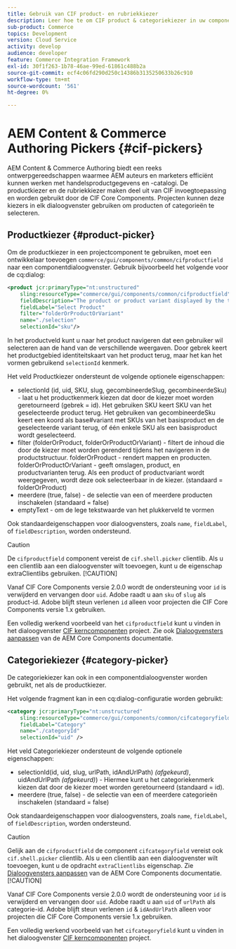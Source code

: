 ```yaml
---
title: Gebruik van CIF product- en rubriekkiezer
description: Leer hoe te om CIF product & categoriekiezer in uw componenten van de klantenhandel te gebruiken om auteurs en verkopers te steunen om met handelsproduct en catalogusgegevens efficiënt te werken.
sub-product: Commerce
topics: Development
version: Cloud Service
activity: develop
audience: developer
feature: Commerce Integration Framework
exl-id: 30f1f263-1b78-46ae-99ed-61861c488b2a
source-git-commit: ecf4c06fd290d250c14386b3135250633b26c910
workflow-type: tm+mt
source-wordcount: '561'
ht-degree: 0%

---
```


# AEM Content &amp; Commerce Authoring Pickers {#cif-pickers}

AEM Content &amp; Commerce Authoring biedt een reeks ontwerpgereedschappen waarmee AEM auteurs en marketers efficiënt kunnen werken met handelsproductgegevens en -catalogi. De productkiezer en de rubriekkiezer maken deel uit van CIF invoegtoepassing en worden gebruikt door de CIF Core Components. Projecten kunnen deze kiezers in elk dialoogvenster gebruiken om producten of categorieën te selecteren.

## Productkiezer {#product-picker}

Om de productkiezer in een projectcomponent te gebruiken, moet een ontwikkelaar toevoegen `commerce/gui/components/common/cifproductfield` naar een componentdialoogvenster. Gebruik bijvoorbeeld het volgende voor de cq:dialog:

```xml
<product jcr:primaryType="nt:unstructured"
    sling:resourceType="commerce/gui/components/common/cifproductfield"
    fieldDescription="The product or product variant displayed by the teaser"
    fieldLabel="Select Product"
    filter="folderOrProductOrVariant"
    name="./selection"
    selectionId="sku"/>
```

In het productveld kunt u naar het product navigeren dat een gebruiker wil selecteren aan de hand van de verschillende weergaven. Door gebrek keert het productgebied identiteitskaart van het product terug, maar het kan het vormen gebruikend `selectionId` kenmerk.

Het veld Productkiezer ondersteunt de volgende optionele eigenschappen:

- selectionId (id, uid, SKU, slug, gecombineerdeSlug, gecombineerdeSku) - laat u het productkenmerk kiezen dat door de kiezer moet worden geretourneerd (gebrek = id). Het gebruiken SKU keert SKU van het geselecteerde product terug. Het gebruiken van gecombineerdeSku keert een koord als base#variant met SKUs van het basisproduct en de geselecteerde variant terug, of één enkele SKU als een basisproduct wordt geselecteerd.
- filter (folderOrProduct, folderOrProductOrVariant) - filtert de inhoud die door de kiezer moet worden gerenderd tijdens het navigeren in de productstructuur. folderOrProduct - rendert mappen en producten. folderOrProductOrVariant - geeft omslagen, product, en productvarianten terug. Als een product of productvariant wordt weergegeven, wordt deze ook selecteerbaar in de kiezer. (standaard = folderOrProduct)
- meerdere (true, false) - de selectie van een of meerdere producten inschakelen (standaard = false)
- emptyText - om de lege tekstwaarde van het plukkerveld te vormen

Ook standaardeigenschappen voor dialoogvensters, zoals `name`, `fieldLabel`, of `fieldDescription`, worden ondersteund.

>[!CAUTION]
>
>De `cifproductfield` component vereist de `cif.shell.picker` clientlib. Als u een clientlib aan een dialoogvenster wilt toevoegen, kunt u de eigenschap extraClientlibs gebruiken.
>[!CAUTION]
>
>Vanaf CIF Core Components versie 2.0.0 wordt de ondersteuning voor `id` is verwijderd en vervangen door `uid`. Adobe raadt u aan `sku` of `slug` als product-id. Adobe blijft steun verlenen `id` alleen voor projecten die CIF Core Components versie 1.x gebruiken.

Een volledig werkend voorbeeld van het `cifproductfield` kunt u vinden in het dialoogvenster [CIF kerncomponenten](https://github.com/adobe/aem-core-cif-components/blob/master/ui.apps/src/main/content/jcr_root/apps/core/cif/components/commerce/productteaser/v1/productteaser/_cq_dialog/.content.xml) project. Zie ook [Dialoogvensters aanpassen](https://experienceleague.adobe.com/docs/experience-manager-core-components/using/developing/customizing.html#customizing-dialogs) van de AEM Core Components documentatie.

## Categoriekiezer {#category-picker}

De categoriekiezer kan ook in een componentdialoogvenster worden gebruikt, net als de productkiezer.

Het volgende fragment kan in een cq:dialog-configuratie worden gebruikt:

```xml
<category jcr:primaryType="nt:unstructured" 
    sling:resourceType="commerce/gui/components/common/cifcategoryfield" 
    fieldLabel="Category" 
    name="./categoryId" 
    selectionId="uid" />
```

Het veld Categoriekiezer ondersteunt de volgende optionele eigenschappen:

- selectionId(id, uid, slug, urlPath, idAndUrlPath) _(afgekeurd)_, uidAndUrlPath _(afgekeurd)_) - Hiermee kunt u het categoriekenmerk kiezen dat door de kiezer moet worden geretourneerd (standaard = id).
- meerdere (true, false) - de selectie van een of meerdere categorieën inschakelen (standaard = false)

Ook standaardeigenschappen voor dialoogvensters, zoals `name`, `fieldLabel`, of `fieldDescription`, worden ondersteund.

>[!CAUTION]
>
>Gelijk aan de `cifproductfield` de component `cifcategoryfield` vereist ook `cif.shell.picker` clientlib. Als u een clientlib aan een dialoogvenster wilt toevoegen, kunt u de opdracht `extraClientlibs` eigenschap. Zie [Dialoogvensters aanpassen](https://experienceleague.adobe.com/docs/experience-manager-core-components/using/developing/customizing.html#customizing-dialogs) van de AEM Core Components documentatie.
>[!CAUTION]
>
>Vanaf CIF Core Components versie 2.0.0 wordt de ondersteuning voor `id` is verwijderd en vervangen door `uid`. Adobe raadt u aan `uid` of `urlPath` als categorie-id. Adobe blijft steun verlenen `id` &amp; `idAndUrlPath` alleen voor projecten die CIF Core Components versie 1.x gebruiken.

Een volledig werkend voorbeeld van het `cifcategoryfield` kunt u vinden in het dialoogvenster [CIF kerncomponenten](https://github.com/adobe/aem-core-cif-components/blob/master/ui.apps/src/main/content/jcr_root/apps/core/cif/components/commerce/featuredcategorylist/v1/featuredcategorylist/_cq_dialog/.content.xml) project.
